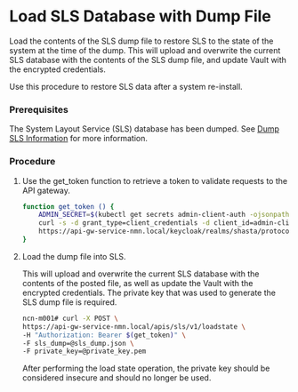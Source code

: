 # Load SLS Database with Dump File

Load the contents of the SLS dump file to restore SLS to the state of the system at the time of the dump. This will upload and overwrite the current SLS database with the contents of the SLS dump file, and update Vault with the encrypted credentials.

Use this procedure to restore SLS data after a system re-install.

### Prerequisites

The System Layout Service \(SLS\) database has been dumped. See [Dump SLS Information](Dump_SLS_Information.md) for more information.

### Procedure


1.  Use the get\_token function to retrieve a token to validate requests to the API gateway.

    ```bash
    function get_token () {
        ADMIN_SECRET=$(kubectl get secrets admin-client-auth -ojsonpath='{.data.client-secret}' | base64 -d)
        curl -s -d grant_type=client_credentials -d client_id=admin-client -d client_secret=$ADMIN_SECRET \
        https://api-gw-service-nmn.local/keycloak/realms/shasta/protocol/openid-connect/token | python -c 'import sys, json; print json.load(sys.stdin)["access_token"]'
    }
    ```

2.  Load the dump file into SLS.

    This will upload and overwrite the current SLS database with the contents of the posted file, as well as update the Vault with the encrypted credentials. The private key that was used to generate the SLS dump file is required.

    ```bash
    ncn-m001# curl -X POST \
    https://api-gw-service-nmn.local/apis/sls/v1/loadstate \
    -H "Authorization: Bearer $(get_token)" \
    -F sls_dump=@sls_dump.json \
    -F private_key=@private_key.pem
    ```

    After performing the load state operation, the private key should be considered insecure and should no longer be used.


